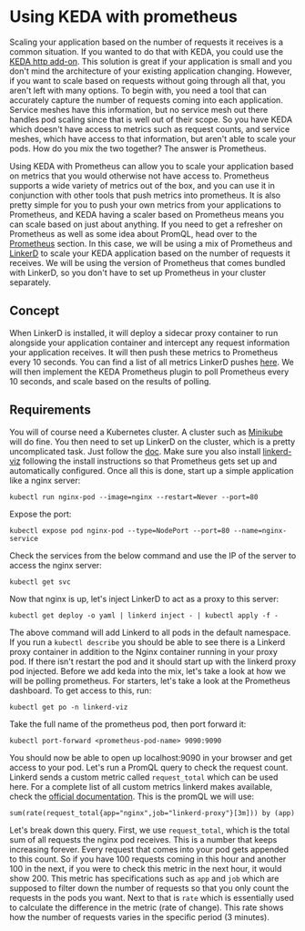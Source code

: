 # Using KEDA with prometheus

Scaling your application based on the number of requests it receives is a common situation. If you wanted to do that with KEDA, you could use the [KEDA http add-on](https://github.com/kedacore/http-add-on). This solution is great if your application is small and you don't mind the architecture of your existing application changing. However, if you want to scale based on requests without going through all that, you aren't left with many options. To begin with, you need a tool that can accurately capture the number of requests coming into each application. Service meshes have this information, but no service mesh out there handles pod scaling since that is well out of their scope. So you have KEDA which doesn't have access to metrics such as request counts, and service meshes, which have access to that information, but aren't able to scale your pods. How do you mix the two together? The answer is Prometheus.

Using KEDA with Prometheus can allow you to scale your application based on metrics that you would otherwise not have access to. Prometheus supports a wide variety of metrics out of the box, and you can use it in conjunction with other tools that push metrics into prometheus. It is also pretty simple for you to push your own metrics from your applications to Prometheus, and KEDA having a scaler based on Prometheus means you can scale based on just about anything. If you need to get a refresher on Prometheus as well as some idea about PromQL, head over to the [Prometheus](../201/monitoring/prometheus.md) section. In this case, we will be using a mix of Prometheus and [LinkerD](../ServiceMesh101/what-is-linkerd.md) to scale your KEDA application based on the number of requests it receives. We will be using the version of Prometheus that comes bundled with LinkerD, so you don't have to set up Prometheus in your cluster separately.

## Concept

When LinkerD is installed, it will deploy a sidecar proxy container to run alongside your application container and intercept any request information your application receives. It will then push these metrics to Prometheus every 10 seconds. You can find a list of all metrics LinkerD pushes [here](https://linkerd.io/2.15/reference/proxy-metrics/). We will then implement the KEDA Prometheus plugin to poll Prometheus every 10 seconds, and scale based on the results of polling.

## Requirements

You will of course need a Kubernetes cluster. A cluster such as [Minikube](https://minikube.sigs.k8s.io/docs/start/) will do fine. You then need to set up LinkerD on the cluster, which is a pretty uncomplicated task. Just follow the [doc](https://linkerd.io/2.15/tasks/install/). Make sure you also install [linkerd-viz](https://linkerd.io/2.15/reference/cli/viz/) following the install instructions so that Prometheus gets set up and automatically configured. Once all this is done, start up a simple application like a nginx server:

```
kubectl run nginx-pod --image=nginx --restart=Never --port=80
```

Expose the port:

```
kubectl expose pod nginx-pod --type=NodePort --port=80 --name=nginx-service
```

Check the services from the below command and use the IP of the server to access the nginx server:

```
kubectl get svc
```

Now that nginx is up, let's inject LinkerD to act as a proxy to this server:

```
kubectl get deploy -o yaml | linkerd inject - | kubectl apply -f -
```

The above command will add Linkerd to all pods in the default namespace. If you run a `kubectl describe` you should be able to see there is a Linkerd proxy container in addition to the Nginx container running in your proxy pod. If there isn't restart the pod and it should start up with the linkerd proxy pod injected. Before we add keda into the mix, let's take a look at how we will be polling prometheus. For starters, let's take a look at the Prometheus dashboard. To get access to this, run:

```
kubectl get po -n linkerd-viz
```

Take the full name of the prometheus pod, then port forward it:

```
kubectl port-forward <prometheus-pod-name> 9090:9090
```

You should now be able to open up localhost:9090 in your browser and get access to your pod. Let's run a PromQL query to check the request count. Linkerd sends a custom metric called `request_total` which can be used here. For a complete list of all custom metrics linkerd makes available, check the [official documentation](https://linkerd.io/2.15/reference/proxy-metrics/). This is the promQL we will use:

```
sum(rate(request_total{app="nginx",job="linkerd-proxy"}[3m])) by (app)
```

Let's break down this query. First, we use `request_total`, which is the total sum of all requests the nginx pod receives. This is a number that keeps increasing forever. Every request that comes into your pod gets appended to this count. So if you have 100 requests coming in this hour and another 100 in the next, if you were to check this metric in the next hour, it would show 200. This metric has specifications such as `app` and `job` which are supposed to filter down the number of requests so that you only count the requests in the pods you want. Next to that is `rate` which is essentially used to calculate the difference in the metric (rate of change). This rate shows how the number of requests varies in the specific period (3 minutes).